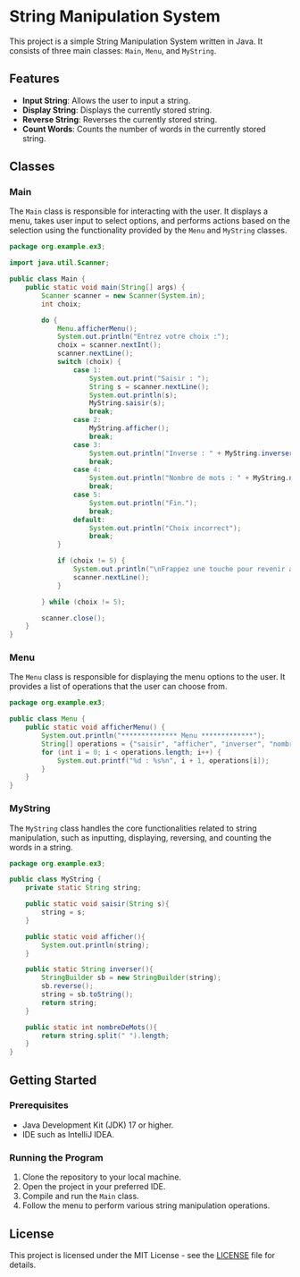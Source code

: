 # String Manipulation System

This project is a simple String Manipulation System written in Java. It consists of three main classes: `Main`, `Menu`, and `MyString`.

## Features

- **Input String**: Allows the user to input a string.
- **Display String**: Displays the currently stored string.
- **Reverse String**: Reverses the currently stored string.
- **Count Words**: Counts the number of words in the currently stored string.

## Classes

### Main

The `Main` class is responsible for interacting with the user. It displays a menu, takes user input to select options, and performs actions based on the selection using the functionality provided by the `Menu` and `MyString` classes.

```java
package org.example.ex3;

import java.util.Scanner;

public class Main {
    public static void main(String[] args) {
        Scanner scanner = new Scanner(System.in);
        int choix;

        do {
            Menu.afficherMenu();
            System.out.println("Entrez votre choix :");
            choix = scanner.nextInt();
            scanner.nextLine();
            switch (choix) {
                case 1:
                    System.out.print("Saisir : ");
                    String s = scanner.nextLine();
                    System.out.println(s);
                    MyString.saisir(s);
                    break;
                case 2:
                    MyString.afficher();
                    break;
                case 3:
                    System.out.println("Inverse : " + MyString.inverser());
                    break;
                case 4:
                    System.out.println("Nombre de mots : " + MyString.nombreDeMots());
                    break;
                case 5:
                    System.out.println("Fin.");
                    break;
                default:
                    System.out.println("Choix incorrect");
                    break;
            }

            if (choix != 5) {
                System.out.println("\nFrappez une touche pour revenir au menu...");
                scanner.nextLine();
            }

        } while (choix != 5);

        scanner.close();
    }
}
```

### Menu

The `Menu` class is responsible for displaying the menu options to the user. It provides a list of operations that the user can choose from.

```java
package org.example.ex3;

public class Menu {
    public static void afficherMenu() {
        System.out.println("************** Menu *************");
        String[] operations = {"saisir", "afficher", "inverser", "nombre de mots" , "Fin"};
        for (int i = 0; i < operations.length; i++) {
            System.out.printf("%d : %s%n", i + 1, operations[i]);
        }
    }
}
```

### MyString

The `MyString` class handles the core functionalities related to string manipulation, such as inputting, displaying, reversing, and counting the words in a string.

```java
package org.example.ex3;

public class MyString {
    private static String string;

    public static void saisir(String s){
        string = s;
    }

    public static void afficher(){
        System.out.println(string);
    }

    public static String inverser(){
        StringBuilder sb = new StringBuilder(string);
        sb.reverse();
        string = sb.toString();
        return string;
    }

    public static int nombreDeMots(){
        return string.split(" ").length;
    }
}
```

## Getting Started

### Prerequisites

- Java Development Kit (JDK) 17 or higher.
- IDE such as IntelliJ IDEA.

### Running the Program

1. Clone the repository to your local machine.
2. Open the project in your preferred IDE.
3. Compile and run the `Main` class.
4. Follow the menu to perform various string manipulation operations.

## License

This project is licensed under the MIT License - see the [LICENSE](LICENSE) file for details.